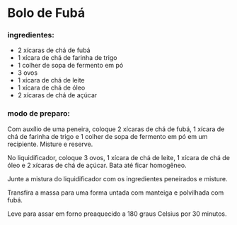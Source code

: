 # Bolo de Fubá 

### ingredientes:
- 2 xícaras de chá de fubá
- 1 xícara de chá de farinha de trigo
- 1 colher de sopa de fermento em pó
- 3 ovos
- 1 xícara de chá de leite
- 1 xícara de chá de óleo
- 2 xícaras de chá de açúcar

### modo de preparo:
Com auxílio de uma peneira, coloque 2 xícaras de chá de fubá, 1 xícara de chá de farinha de trigo e 1 colher de sopa de fermento em pó em um recipiente. Misture e reserve.

No liquidificador, coloque 3 ovos, 1 xícara de chá de leite, 1 xícara de chá de óleo e 2 xícaras de chá de açúcar. Bata até ficar homogêneo.

Junte a mistura do liquidificador com os ingredientes peneirados e misture.

Transfira a massa para uma forma untada com manteiga e polvilhada com fubá.

Leve para assar em forno preaquecido a 180 graus Celsius por 30 minutos.